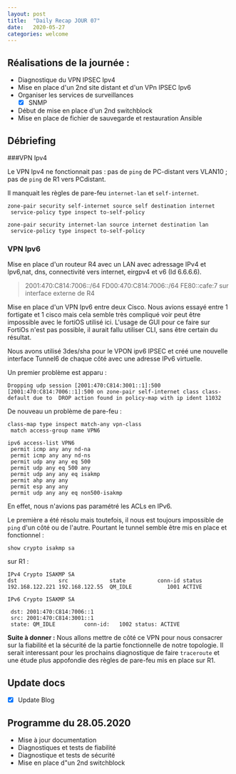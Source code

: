 ```yaml
---
layout: post
title:  "Daily Recap JOUR 07"
date:   2020-05-27
categories: welcome
---
```



## Réalisations de la journée :

 - Diagnostique du VPN IPSEC Ipv4
 - Mise en place d'un 2nd site distant et d'un VPn IPSEC Ipv6
 - Organiser les services de surveillances
   - [x] SNMP
 - Début de mise en place d'un 2nd switchblock
 - Mise en place de fichier de sauvegarde et restauration Ansible

## Débriefing

###VPN Ipv4

Le VPN Ipv4 ne fonctionnait pas : pas de `ping` de PC-distant vers VLAN10 ; pas de `ping` de R1 vers PCdistant.

Il manquait les règles de pare-feu `internet-lan` et `self-internet`.

```
zone-pair security self-internet source self destination internet
 service-policy type inspect to-self-policy

zone-pair security internet-lan source internet destination lan
 service-policy type inspect to-self-policy
```
### VPN Ipv6

Mise en place d'un routeur R4 avec un LAN avec adressage IPv4 et Ipv6,nat, dns, connectivité vers internet, eirgpv4 et v6 (Id 6.6.6.6). 
> 2001:470:C814:7006::/64
> FD00:470:C814:7006::/64
> FE80::cafe:7 sur interface externe de R4

Mise en place d'un VPN Ipv6 entre deux Cisco. Nous avions essayé entre 1 fortigate et 1 cisco mais cela semble très compliqué voir peut être impossible avec le fortiOS utilisé ici. L'usage de GUI pour ce faire sur FortiOs n'est pas possible, il aurait fallu utiliser CLI, sans être certain du résultat.

Nous avons utilisé 3des/sha pour le VPON ipv6 IPSEC et créé une nouvelle interface Tunnel6 de chaque côté avec une adresse IPv6 virtuelle.

Un premier problème est apparu :

```
Dropping udp session [2001:470:C814:3001::1]:500 [2001:470:C814:7006::1]:500 on zone-pair self-internet class class-default due to  DROP action found in policy-map with ip ident 11032
```
De nouveau un problème de pare-feu :
```
class-map type inspect match-any vpn-class
 match access-group name VPN6

ipv6 access-list VPN6
 permit icmp any any nd-na
 permit icmp any any nd-ns
 permit udp any any eq 500
 permit udp any eq 500 any
 permit udp any any eq isakmp
 permit ahp any any
 permit esp any any
 permit udp any any eq non500-isakmp
```
En effet, nous n'avions pas paramétré les ACLs en IPv6.

Le première a été résolu mais toutefois, il nous est toujours impossible de `ping` d'un côté ou de l'autre. Pourtant le tunnel semble être mis en place et fonctionnel :

``` 
show crypto isakmp sa
```
sur R1 :
```
IPv4 Crypto ISAKMP SA
dst             src             state          conn-id status
192.168.122.221 192.168.122.55  QM_IDLE           1001 ACTIVE

IPv6 Crypto ISAKMP SA

 dst: 2001:470:C814:7006::1
 src: 2001:470:C814:3001::1
 state: QM_IDLE         conn-id:   1002 status: ACTIVE
```

**Suite à donner :**
Nous allons mettre de côté ce VPN pour nous consacrer sur la fiabilité et la sécurité de la partie fonctionnelle de notre topologie.
Il serait interessant pour les prochains diagnostique de faire `traceroute` et une étude plus appofondie des règles de pare-feu mis en place sur R1.
 

## Update docs

   - [x] Update Blog
    
## Programme du 28.05.2020
  
 - Mise à jour documentation
 - Diagnostiques et tests de fiabilité
 - Diagnostique et tests de sécurité
 - Mise en place d"un 2nd switchblock
  
